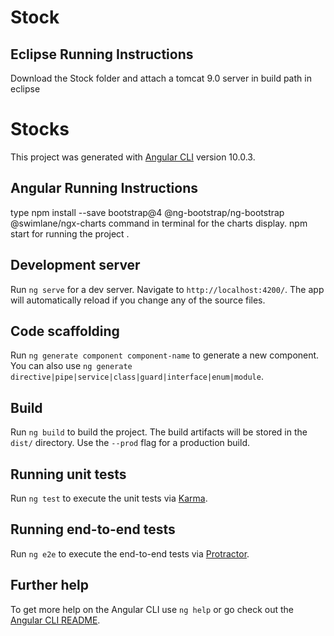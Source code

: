 # Stock

## Eclipse Running Instructions

Download the Stock folder and attach a tomcat 9.0 server in build path in eclipse


# Stocks

This project was generated with [Angular CLI](https://github.com/angular/angular-cli) version 10.0.3.

## Angular Running Instructions

type npm install --save bootstrap@4 @ng-bootstrap/ng-bootstrap @swimlane/ngx-charts command in terminal for the charts display.
npm start for running the project .

## Development server

Run `ng serve` for a dev server. Navigate to `http://localhost:4200/`. The app will automatically reload if you change any of the source files.

## Code scaffolding

Run `ng generate component component-name` to generate a new component. You can also use `ng generate directive|pipe|service|class|guard|interface|enum|module`.

## Build

Run `ng build` to build the project. The build artifacts will be stored in the `dist/` directory. Use the `--prod` flag for a production build.

## Running unit tests

Run `ng test` to execute the unit tests via [Karma](https://karma-runner.github.io).

## Running end-to-end tests

Run `ng e2e` to execute the end-to-end tests via [Protractor](http://www.protractortest.org/).

## Further help

To get more help on the Angular CLI use `ng help` or go check out the [Angular CLI README](https://github.com/angular/angular-cli/blob/master/README.md).
